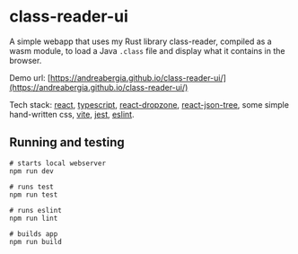 # class-reader-ui

A simple webapp that uses my Rust library class-reader, compiled as a wasm module, to load a Java `.class` file and display what it contains in the browser.

Demo url: [https://andreabergia.github.io/class-reader-ui/](https://andreabergia.github.io/class-reader-ui/)

Tech stack: [react](https://react.dev/), [typescript](https://www.typescriptlang.org/), [react-dropzone](https://react-dropzone.js.org/), [react-json-tree](https://www.npmjs.com/package/react-json-tree), some simple hand-written css, [vite](https://vitejs.dev/), [jest](https://jestjs.io/), [eslint](https://eslint.org/).

## Running and testing

```
# starts local webserver
npm run dev

# runs test
npm run test

# runs eslint
npm run lint

# builds app
npm run build
```
